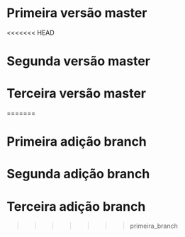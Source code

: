 # Primeira versão master

<<<<<<< HEAD
# Segunda versão master

# Terceira versão master 
=======
# Primeira adição branch

# Segunda adição branch

# Terceira adição branch
>>>>>>> primeira_branch
